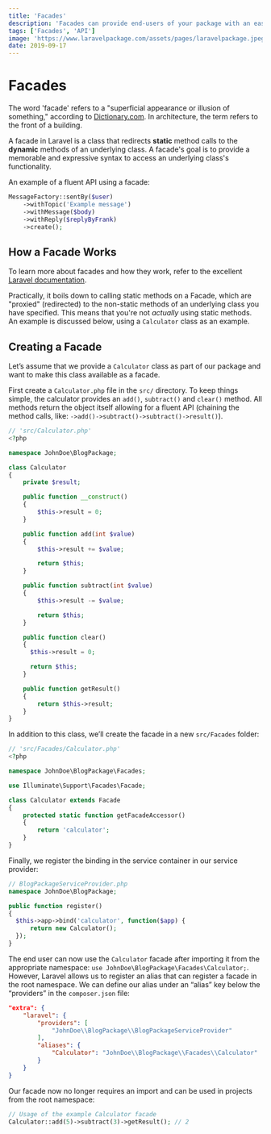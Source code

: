 ```yaml
---
title: 'Facades'
description: 'Facades can provide end-users of your package with an easy-to-use (and understand) API for interaction with the functions (features) within your package. This section explains how to create your facades for your package.'
tags: ['Facades', 'API']
image: 'https://www.laravelpackage.com/assets/pages/laravelpackage.jpeg'
date: 2019-09-17
---
```


# Facades

The word 'facade' refers to a "superficial appearance or illusion of something," according to [Dictionary.com](https://www.dictionary.com/browse/facade). In architecture, the term refers to the front of a building.

A facade in Laravel is a class that redirects **static** method calls to the **dynamic** methods of an underlying class. A facade's goal is to provide a memorable and expressive syntax to access an underlying class's functionality.

An example of a fluent API using a facade:

```php
MessageFactory::sentBy($user)
    ->withTopic('Example message')
    ->withMessage($body)
    ->withReply($replyByFrank)
    ->create();
```

## How a Facade Works

To learn more about facades and how they work, refer to the excellent [Laravel documentation](https://laravel.com/docs/facades#how-facades-work).

Practically, it boils down to calling static methods on a Facade, which are "proxied" (redirected) to the non-static methods of an underlying class you have specified. This means that you're not *actually* using static methods. An example is discussed below, using a `Calculator` class as an example.

## Creating a Facade

Let’s assume that we provide a `Calculator` class as part of our package and want to make this class available as a facade.

First create a `Calculator.php` file in the `src/` directory. To keep things simple, the calculator provides an `add()`, `subtract()` and `clear()` method. All methods return the object itself allowing for a fluent API (chaining the method calls, like: `->add()->subtract()->subtract()->result()`).

```php
// 'src/Calculator.php'
<?php

namespace JohnDoe\BlogPackage;

class Calculator
{
    private $result;

    public function __construct()
    {
        $this->result = 0;
    }

    public function add(int $value)
    {
        $this->result += $value;

        return $this;
    }

    public function subtract(int $value)
    {
        $this->result -= $value;

        return $this;
    }

    public function clear()
    {
      $this->result = 0;

      return $this;
    }

    public function getResult()
    {
        return $this->result;
    }
}
```

In addition to this class, we’ll create the facade in a new `src/Facades` folder:

```php
// 'src/Facades/Calculator.php'
<?php

namespace JohnDoe\BlogPackage\Facades;

use Illuminate\Support\Facades\Facade;

class Calculator extends Facade
{
    protected static function getFacadeAccessor()
    {
        return 'calculator';
    }
}
```

Finally, we register the binding in the service container in our service provider:

```php
// BlogPackageServiceProvider.php
namespace JohnDoe\BlogPackage;

public function register()
{
  $this->app->bind('calculator', function($app) {
      return new Calculator();
  });
}
```

The end user can now use the `Calculator` facade after importing it from the appropriate namespace: `use JohnDoe\BlogPackage\Facades\Calculator;`. However, Laravel allows us to register an alias that can register a facade in the root namespace. We can define our alias under an “alias” key below the “providers” in the `composer.json` file:

```json
"extra": {
    "laravel": {
        "providers": [
            "JohnDoe\\BlogPackage\\BlogPackageServiceProvider"
        ],
        "aliases": {
            "Calculator": "JohnDoe\\BlogPackage\\Facades\\Calculator"
        }
    }
}
```

Our facade now no longer requires an import and can be used in projects from the root namespace:

```php
// Usage of the example Calculator facade
Calculator::add(5)->subtract(3)->getResult(); // 2
```